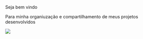 Seja bem vindo

Para minha organiuzação e compartilhamento de meus projetos desenvolvidos

![](https://tenor.com/pt-BR/view/glub-glub-the-fishbowl-fbgc-gif-22490330)



